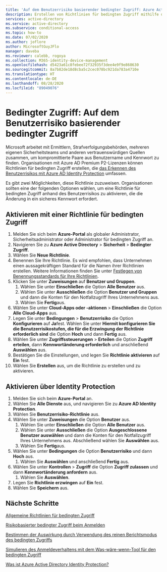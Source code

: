 ```yaml
---
title: 'Auf dem Benutzerrisiko basierender bedingter Zugriff: Azure Active Directory'
description: Erstellen von Richtlinien für bedingten Zugriff mithilfe der Azure AD Identity Protection-Funktion für den auf dem Benutzerrisiko basierender bedingter Zugriff
services: active-directory
ms.service: active-directory
ms.subservice: conditional-access
ms.topic: how-to
ms.date: 07/02/2020
ms.author: joflore
author: MicrosoftGuyJFlo
manager: daveba
ms.reviewer: calebb, rogoya
ms.collection: M365-identity-device-management
ms.openlocfilehash: d5423a61c8febee72f32935f3dee4e9f9e868630
ms.sourcegitcommit: 8a7b82de18d8cba5c2cec078bc921da783a4710e
ms.translationtype: HT
ms.contentlocale: de-DE
ms.lasthandoff: 08/28/2020
ms.locfileid: "89049076"
---
```

# <a name="conditional-access-user-risk-based-conditional-access"></a>Bedingter Zugriff: Auf dem Benutzerrisiko basierender bedingter Zugriff

Microsoft arbeitet mit Ermittlern, Strafverfolgungsbehörden, mehreren eigenen Sicherheitsteams und anderen vertrauenswürdigen Quellen zusammen, um kompromittierte Paare aus Benutzername und Kennwort zu finden. Organisationen mit Azure AD Premium P2-Lizenzen können Richtlinien für bedingten Zugriff erstellen, die [das Erkennen des Benutzerrisikos mit Azure AD Identity Protection](../identity-protection/concept-identity-protection-risks.md#user-risk) umfassen. 

Es gibt zwei Möglichkeiten, diese Richtlinie zuzuweisen. Organisationen sollten eine der folgenden Optionen wählen, um eine Richtlinie für bedingten Zugriff anhand des Benutzerrisikos zu aktivieren, die die Änderung in ein sicheres Kennwort erfordert.

## <a name="enable-with-conditional-access-policy"></a>Aktivieren mit einer Richtlinie für bedingten Zugriff

1. Melden Sie sich beim **Azure-Portal** als globaler Administrator, Sicherheitsadministrator oder Administrator für bedingten Zugriff an.
1. Navigieren Sie zu **Azure Active Directory** > **Sicherheit** > **Bedingter Zugriff**.
1. Wählen Sie **Neue Richtlinie**.
1. Benennen Sie Ihre Richtlinie. Es wird empfohlen, dass Unternehmen einen aussagekräftigen Standard für die Namen ihrer Richtlinien erstellen. Weitere Informationen finden Sie unter [Festlegen von Benennungsstandards für Ihre Richtlinien](./plan-conditional-access.md#set-naming-standards-for-your-policies).
1. Klicken Sie unter **Zuweisungen** auf **Benutzer und Gruppen**.
   1. Wählen Sie unter **Einschließen** die Option **Alle Benutzer** aus.
   1. Wählen Sie unter **Ausschließen** die Option **Benutzer und Gruppen** und dann die Konten für den Notfallzugriff Ihres Unternehmens aus. 
   1. Wählen Sie **Fertig**aus.
1. Wählen Sie unter **Cloud-Apps oder -aktionen** > **Einschließen** die Option **Alle Cloud-Apps** aus.
1. Legen Sie unter **Bedingungen** > **Benutzerrisiko** die Option **Konfigurieren** auf **Ja**fest. Wählen Sie unter **Hiermit konfigurieren Sie die Benutzerrisikostufen, die für die Erzwingung der Richtlinie erforderlich sind** die Option **Hoch** und dann **Fertig** aus.
1. Wählen Sie unter **Zugriffssteuerungen** > **Erteilen** die Option **Zugriff erteilen**, dann **Kennwortänderung erforderlich** und anschließend **Auswählen** aus.
1. Bestätigen Sie die Einstellungen, und legen Sie **Richtlinie aktivieren** auf **Ein** fest.
1. Wählen Sie **Erstellen** aus, um die Richtlinie zu erstellen und zu aktivieren.

## <a name="enable-through-identity-protection"></a>Aktivieren über Identity Protection

1. Melden Sie sich beim **Azure-Portal** an.
1. Wählen Sie **Alle Dienste** aus, und navigieren Sie zu **Azure AD Identity Protection**.
1. Wählen Sie **Benutzerrisiko-Richtlinie** aus.
1. Wählen Sie unter **Zuweisungen** die Option **Benutzer** aus.
   1. Wählen Sie unter **Einschließen** die Option **Alle Benutzer** aus.
   1. Wählen Sie unter **Ausschließen** die Option **Ausgeschlossene Benutzer auswählen** und dann die Konten für den Notfallzugriff Ihres Unternehmens aus. Abschließend wählen Sie **Auswählen** aus.
   1. Wählen Sie **Fertig**aus.
1. Wählen Sie unter **Bedingungen** die Option **Benutzerrisiko** und dann **Hoch** aus.
   1. Wählen Sie **Auswählen** und anschließend **Fertig** aus.
1. Wählen Sie unter **Kontrollen** > **Zugriff** die Option **Zugriff zulassen** und dann **Kennwortänderung anfordern** aus.
   1. Wählen Sie **Auswählen**.
1. Legen Sie **Richtlinie erzwingen** auf **Ein** fest.
1. Wählen Sie **Speichern** aus.

## <a name="next-steps"></a>Nächste Schritte

[Allgemeine Richtlinien für bedingten Zugriff](concept-conditional-access-policy-common.md)

[Risikobasierter bedingter Zugriff beim Anmelden](howto-conditional-access-policy-risk.md)

[Bestimmen der Auswirkung durch Verwendung des reinen Berichtsmodus des bedingten Zugriffs](howto-conditional-access-insights-reporting.md)

[Simulieren des Anmeldeverhaltens mit dem Was-wäre-wenn-Tool für den bedingten Zugriff](troubleshoot-conditional-access-what-if.md)

[Was ist Azure Active Directory Identity Protection?](../identity-protection/overview-identity-protection.md)